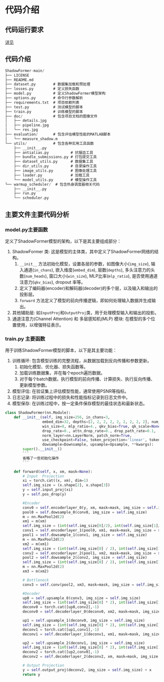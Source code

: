 
# 代码介绍

## 代码运行要求

[详见](https://github.com/GuoLanqing/ShadowFormer)

## 代码介绍

```SQL
ShadowFormer-main/
├── LICENSE
├── README.md
├── dataset.py        # 数据集加载和预处理
├── losses.py         # 定义损失函数
├── model.py          # 定义ShadowFormer模型架构
├── options.py        # 命令行参数解析
├── requirements.txt  # 项目依赖列表
├── test.py           # 测试模型的脚本
├── train.py          # 训练模型的脚本
├── doc/              # 包含项目文档的图像文件
│   ├── details.jpg
│   ├── pipeline.jpg
│   └── res.jpg
├── evaluation/       # 包含评估模型性能的MATLAB脚本
│   └── measure_shadow.m
└── utils/            # 包含各种实用工具函数
    ├── __init__.py
    ├── antialias.py          # 抗锯齿工具
    ├── bundle_submissions.py # 打包提交工具
    ├── dataset_utils.py      # 数据集工具
    ├── dir_utils.py          # 目录操作工具
    ├── image_utils.py        # 图像处理工具
    ├── loader.py             # 加载工具
    └── model_utils.py        # 模型操作工具
└── warmup_scheduler/  # 包含热身调度器相关代码
    ├── __init__.py
    ├── run.py
    └── scheduler.py
```

## 主要文件主要代码分析

### model.py主要函数

定义了ShadowFormer模型的架构，以下是其主要组成部分：

1. ShadowFormer 类: 这是模型的主体类，其中定义了ShadowFormer网络的结构。
   1. `__init__` 方法初始化模型，设置各层的参数，如图像大小(`img_size`), 输入通道(`in_chans`), 嵌入维度(`embed_dim`), 层数(`depths`), 多头注意力的头数(`num_heads`), 窗口大小(`win_size`), MLP比率(`mlp_ratio`), 是否使用通道注意力(`qkv_bias`), dropout 率等。
   2. 定义了编码器(encoder)和解码器(decoder)的多个层，以及输入和输出的投影层。
   3. `forward` 方法定义了模型的前向传播逻辑，即如何处理输入数据并生成输出。
2. 其他辅助层: 如`InputProj`和`OutputProj`类，用于处理模型输入和输出的投影。
3. 通道注意力(Channel Attention) 和 多层感知机(MLP) 模块: 在模型的多个位置使用，以增强特征表示。

### train.py 主要函数

用于训练ShadowFormer模型的脚本，以下是其主要功能：

1. 训练循环: 包含模型训练的完整流程，从数据加载到反向传播和参数更新。
   1. 初始化模型、优化器、损失函数等。
   2. 加载训练数据集，并在每个epoch遍历数据。
   3. 对于每个batch数据，执行模型的前向传播、计算损失、执行反向传播、更新模型参数。
2. 模型评估: 在验证集上评估模型性能，通常使用PSNR等指标。
3. 日志记录: 将训练过程中的损失和性能指标记录到日志文件中。
4. 模型保存: 在训练过程中，按一定条件保存模型的最佳状态和最新状态。

``` python
class ShadowFormer(nn.Module):
    def __init__(self, img_size=256, in_chans=3,
                 embed_dim=32, depths=[2, 2, 2, 2, 2, 2, 2, 2, 2], num_heads=[1, 2, 4, 8, 16, 16, 8, 4, 2],
                 win_size=8, mlp_ratio=4., qkv_bias=True, qk_scale=None,
                 drop_rate=0., attn_drop_rate=0., drop_path_rate=0.1,
                 norm_layer=nn.LayerNorm, patch_norm=True,
                 use_checkpoint=False, token_projection='linear', token_mlp='leff', se_layer=True,
                 dowsample=Downsample, upsample=Upsample, **kwargs):
        super().__init__()
        ```
        省略了一些初始化操作
        ```

    def forward(self, x, xm, mask=None):
        # Input  Projection
        xi = torch.cat((x, xm), dim=1)
        self.img_size = (x.shape[2], x.shape[3])
        y = self.input_proj(xi)
        y = self.pos_drop(y)

        #Encoder
        conv0 = self.encoderlayer_0(y, xm, mask=mask, img_size = self.img_size)
        pool0 = self.dowsample_0(conv0, img_size = self.img_size)
        m = nn.MaxPool2d(2)
        xm1 = m(xm)
        self.img_size = (int(self.img_size[0]/2), int(self.img_size[1]/2))
        conv1 = self.encoderlayer_1(pool0, xm1, mask=mask, img_size = self.img_size)
        pool1 = self.dowsample_1(conv1, img_size = self.img_size)
        m = nn.MaxPool2d(2)
        xm2 = m(xm1)
        self.img_size = (int(self.img_size[0] / 2), int(self.img_size[1] / 2))
        conv2 = self.encoderlayer_2(pool1, xm2, mask=mask, img_size = self.img_size)
        pool2 = self.dowsample_2(conv2, img_size = self.img_size)
        self.img_size = (int(self.img_size[0] / 2), int(self.img_size[1] / 2))
        m = nn.MaxPool2d(2)
        xm3 = m(xm2)

        # Bottleneck
        conv3 = self.conv(pool2, xm3, mask=mask, img_size = self.img_size)

        #Decoder
        up0 = self.upsample_0(conv3, img_size = self.img_size)
        self.img_size = (int(self.img_size[0] * 2), int(self.img_size[1] * 2))
        deconv0 = torch.cat([up0,conv2],-1)
        deconv0 = self.decoderlayer_0(deconv0, xm2, mask=mask, img_size = self.img_size)

        up1 = self.upsample_1(deconv0, img_size = self.img_size)
        self.img_size = (int(self.img_size[0] * 2), int(self.img_size[1] * 2))
        deconv1 = torch.cat([up1,conv1],-1)
        deconv1 = self.decoderlayer_1(deconv1, xm1, mask=mask, img_size = self.img_size)

        up2 = self.upsample_2(deconv1, img_size = self.img_size)
        self.img_size = (int(self.img_size[0] * 2), int(self.img_size[1] * 2))
        deconv2 = torch.cat([up2,conv0],-1)
        deconv2 = self.decoderlayer_2(deconv2, xm, mask=mask, img_size = self.img_size)

        # Output Projection
        y = self.output_proj(deconv2, img_size = self.img_size) + x
        return y

```
